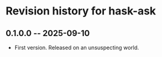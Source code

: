 # Revision history for hask-ask

## 0.1.0.0 -- 2025-09-10

* First version. Released on an unsuspecting world.
